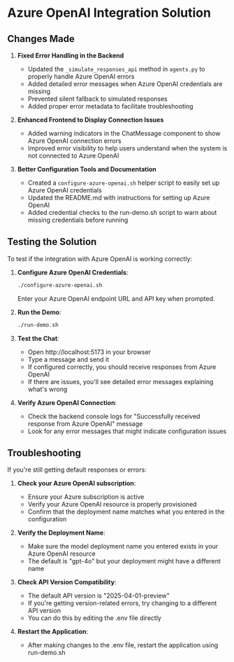 # Azure OpenAI Integration Solution

## Changes Made

1. **Fixed Error Handling in the Backend**
   - Updated the `_simulate_responses_api` method in `agents.py` to properly handle Azure OpenAI errors
   - Added detailed error messages when Azure OpenAI credentials are missing
   - Prevented silent fallback to simulated responses
   - Added proper error metadata to facilitate troubleshooting

2. **Enhanced Frontend to Display Connection Issues**
   - Added warning indicators in the ChatMessage component to show Azure OpenAI connection errors
   - Improved error visibility to help users understand when the system is not connected to Azure OpenAI

3. **Better Configuration Tools and Documentation**
   - Created a `configure-azure-openai.sh` helper script to easily set up Azure OpenAI credentials
   - Updated the README.md with instructions for setting up Azure OpenAI
   - Added credential checks to the run-demo.sh script to warn about missing credentials before running

## Testing the Solution

To test if the integration with Azure OpenAI is working correctly:

1. **Configure Azure OpenAI Credentials**:
   ```bash
   ./configure-azure-openai.sh
   ```
   Enter your Azure OpenAI endpoint URL and API key when prompted.

2. **Run the Demo**:
   ```bash
   ./run-demo.sh
   ```

3. **Test the Chat**:
   - Open http://localhost:5173 in your browser
   - Type a message and send it
   - If configured correctly, you should receive responses from Azure OpenAI
   - If there are issues, you'll see detailed error messages explaining what's wrong

4. **Verify Azure OpenAI Connection**:
   - Check the backend console logs for "Successfully received response from Azure OpenAI" message
   - Look for any error messages that might indicate configuration issues

## Troubleshooting

If you're still getting default responses or errors:

1. **Check your Azure OpenAI subscription**:
   - Ensure your Azure subscription is active
   - Verify your Azure OpenAI resource is properly provisioned
   - Confirm that the deployment name matches what you entered in the configuration

2. **Verify the Deployment Name**:
   - Make sure the model deployment name you entered exists in your Azure OpenAI resource
   - The default is "gpt-4o" but your deployment might have a different name

3. **Check API Version Compatibility**:
   - The default API version is "2025-04-01-preview"
   - If you're getting version-related errors, try changing to a different API version
   - You can do this by editing the .env file directly

4. **Restart the Application**:
   - After making changes to the .env file, restart the application using run-demo.sh
